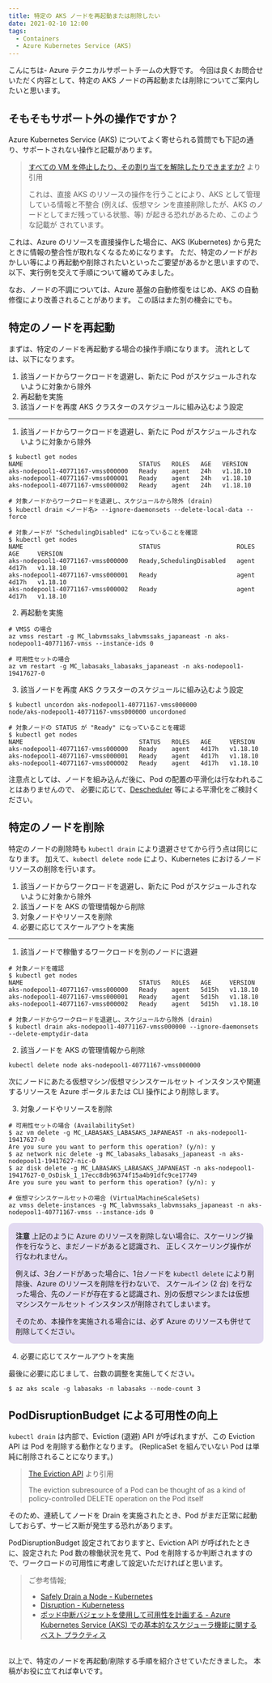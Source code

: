 ```yaml
---
title: 特定の AKS ノードを再起動または削除したい
date: 2021-02-10 12:00
tags:
  - Containers
  - Azure Kubernetes Service (AKS)
---
```


こんにちは- Azure テクニカルサポートチームの大野です。
今回は良くお問合せいただく内容として、特定の AKS ノードの再起動または削除についてご案内したいと思います。

## そもそもサポート外の操作ですか？

Azure Kubernetes Service (AKS) についてよく寄せられる質問でも下記の通り、サポートされない操作と記載があります。

  >[すべての VM を停止したり、その割り当てを解除したりできますか?](https://docs.microsoft.com/ja-jp/azure/aks/faq#can-i-stop-or-de-allocate-all-my-vms) より引用
  >
  >これは、直接 AKS のリソースの操作を行うことにより、AKS として管理している情報と不整合 (例えば、仮想マシ
  >ンを直接削除したが、AKS のノードとしてまだ残っている状態、等) が起きる恐れがあるため、このような記載が
  >されています。

これは、Azure のリソースを直接操作した場合に、AKS (Kubernetes) から見たときに情報の整合性が取れなくなるためになります。
ただ、特定のノードがおかしい等により再起動や削除されたいといったご要望があるかと思いますので、以下、実行例を交えて手順について纏めてみました。

なお、ノードの不調については、Azure 基盤の自動修復をはじめ、AKS の自動修復により改善されることがあります。
この話はまた別の機会にでも。

## 特定のノードを再起動

まずは、特定のノードを再起動する場合の操作手順になります。
流れとしては、以下になります。

1. 該当ノードからワークロードを退避し、新たに Pod がスケジュールされないように対象から除外
2. 再起動を実施
3. 該当ノードを再度 AKS クラスターのスケジュールに組み込むよう設定

---

1. 該当ノードからワークロードを退避し、新たに Pod がスケジュールされないように対象から除外

```shell
$ kubectl get nodes
NAME                                STATUS   ROLES   AGE   VERSION
aks-nodepool1-40771167-vmss000000   Ready    agent   24h   v1.18.10
aks-nodepool1-40771167-vmss000001   Ready    agent   24h   v1.18.10
aks-nodepool1-40771167-vmss000002   Ready    agent   24h   v1.18.10

# 対象ノードからワークロードを退避し、スケジュールから除外 (drain)
$ kubectl drain <ノード名> --ignore-daemonsets --delete-local-data --force

# 対象ノードが "SchedulingDisabled" になっていることを確認
$ kubectl get nodes
NAME                                STATUS                     ROLES   AGE     VERSION
aks-nodepool1-40771167-vmss000000   Ready,SchedulingDisabled   agent   4d17h   v1.18.10
aks-nodepool1-40771167-vmss000001   Ready                      agent   4d17h   v1.18.10
aks-nodepool1-40771167-vmss000002   Ready                      agent   4d17h   v1.18.10
```

2. 再起動を実施

```shell
# VMSS の場合
az vmss restart -g MC_labvmssaks_labvmssaks_japaneast -n aks-nodepool1-40771167-vmss --instance-ids 0

# 可用性セットの場合
az vm restart -g MC_labasaks_labasaks_japaneast -n aks-nodepool1-19417627-0
```

3. 該当ノードを再度 AKS クラスターのスケジュールに組み込むよう設定

```shell
$ kubectl uncordon aks-nodepool1-40771167-vmss000000
node/aks-nodepool1-40771167-vmss000000 uncordoned

# 対象ノードの STATUS が "Ready" になっていることを確認
$ kubectl get nodes
NAME                                STATUS   ROLES   AGE     VERSION
aks-nodepool1-40771167-vmss000000   Ready    agent   4d17h   v1.18.10
aks-nodepool1-40771167-vmss000001   Ready    agent   4d17h   v1.18.10
aks-nodepool1-40771167-vmss000002   Ready    agent   4d17h   v1.18.10
```

注意点としては、ノードを組み込んだ後に、Pod の配置の平滑化は行なわれることはありませんので、
必要に応じて、[Descheduler](https://github.com/kubernetes-sigs/descheduler) 等による平滑化をご検討ください。

## 特定のノードを削除

特定のノードの削除時も ```kubectl drain``` により退避させてから行う点は同じになります。
加えて、```kubectl delete node``` により、Kubernetes におけるノードリソースの削除を行います。

1. 該当ノードからワークロードを退避し、新たに Pod がスケジュールされないように対象から除外
2. 該当ノードを AKS の管理情報から削除
3. 対象ノードやリソースを削除
4. 必要に応じてスケールアウトを実施

---

1. 該当ノードで稼働するワークロードを別のノードに退避

```shell
# 対象ノードを確認
$ kubectl get nodes
NAME                                STATUS   ROLES   AGE     VERSION
aks-nodepool1-40771167-vmss000000   Ready    agent   5d15h   v1.18.10
aks-nodepool1-40771167-vmss000001   Ready    agent   5d15h   v1.18.10
aks-nodepool1-40771167-vmss000002   Ready    agent   5d15h   v1.18.10

# 対象ノードからワークロードを退避し、スケジュールから除外 (drain)
$ kubectl drain aks-nodepool1-40771167-vmss000000 --ignore-daemonsets --delete-emptydir-data
```

2. 該当ノードを AKS の管理情報から削除

```shell
kubectl delete node aks-nodepool1-40771167-vmss000000
```

次にノードにあたる仮想マシン/仮想マシンスケールセット インスタンスや関連するリソースを Azure ポータルまたは CLI 操作により削除します。

3. 対象ノードやリソースを削除

```shell
# 可用性セットの場合 (AvailabilitySet)
$ az vm delete -g MC_LABASAKS_LABASAKS_JAPANEAST -n aks-nodepool1-19417627-0
Are you sure you want to perform this operation? (y/n): y
$ az network nic delete -g MC_labasaks_labasaks_japaneast -n aks-nodepool1-19417627-nic-0
$ az disk delete -g MC_LABASAKS_LABASAKS_JAPANEAST -n aks-nodepool1-19417627-0_OsDisk_1_17ecc8db96374f15a4b91dfc9ce17749
Are you sure you want to perform this operation? (y/n): y

# 仮想マシンスケールセットの場合 (VirtualMachineScaleSets)
az vmss delete-instances -g MC_labvmssaks_labvmssaks_japaneast -n aks-nodepool1-40771167-vmss --instance-ids 0
```


<div style="background-color:#e2daf1 !important; padding: 1px 14px !important; border-radius: 10px !important;">

**注意**
上記のように Azure のリソースを削除しない場合に、スケーリング操作を行なうと、まだノードがあると認識され、
正しくスケーリング操作が行なわれません。

例えば、3台ノードがあった場合に、1台ノードを ```kubectl delete``` により削除後、Azure のリソースを削除を行わないで、
スケールイン (2 台) を行なった場合、先のノードが存在すると認識され、別の仮想マシンまたは仮想マシンスケールセット インスタンスが削除されてしまいます。

そのため、本操作を実施される場合には、必ず Azure のリソースも併せて削除してください。
</div>

4. 必要に応じてスケールアウトを実施

最後に必要に応じまして、台数の調整を実施してください。

```shell
$ az aks scale -g labasaks -n labasaks --node-count 3
```

## PodDisruptionBudget による可用性の向上

```kubectl drain``` は内部で、Eviction (退避) API が呼ばれますが、この Eviction API は Pod を削除する動作となります。
(ReplicaSet を組んでいない Pod は単純に削除されることになります。)

  > [The Eviction API](https://kubernetes.io/docs/tasks/administer-cluster/safely-drain-node/#eviction-api) より引用
  >
  > The eviction subresource of a Pod can be thought of as a kind of policy-controlled DELETE operation on the Pod itself

そのため、連続してノードを Drain を実施されたとき、Pod がまだ正常に起動しておらず、サービス断が発生する恐れがあります。

PodDisruptionBudget 設定されておりますと、Eviction API が呼ばれたときに、設定された Pod 数の稼働状況を見て、Pod を削除するか判断されますので、ワークロードの可用性に考慮して設定いただければと思います。

  > ご参考情報;
  > * [Safely Drain a Node - Kubernetes](https://kubernetes.io/docs/tasks/administer-cluster/safely-drain-node/)
  > * [Disruption - Kubernetess](https://kubernetes.io/docs/concepts/workloads/pods/disruptions/)
  > * [ポッド中断バジェットを使用して可用性を計画する - Azure Kubernetes Service (AKS) での基本的なスケジューラ機能に関するベスト プラクティス](https://docs.microsoft.com/ja-jp/azure/aks/operator-best-practices-scheduler#plan-for-availability-using-pod-disruption-budgets)

<br>
以上で、特定のノードを再起動/削除する手順を紹介させていただきました。
本稿がお役に立てれば幸いです。
